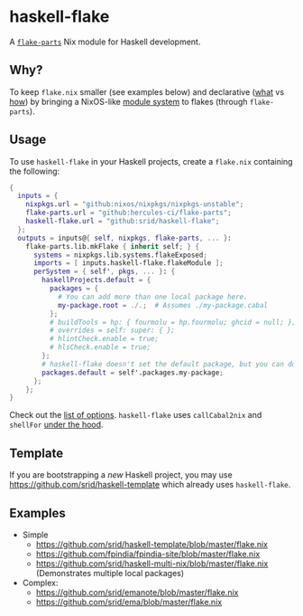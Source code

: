 # haskell-flake

A [`flake-parts`](https://flake.parts/) Nix module for Haskell development.

## Why?

To keep `flake.nix` smaller (see examples below) and declarative ([what](https://github.com/srid/emanote-template/blob/c955a08fa685adb2fb81c4d8cefac6e20f417fee/flake.nix#L19-L26) vs [how](https://github.com/srid/emanote-template/blob/78d64b6e1e3497e3bd97012d8bf6f8bd6ec9cdd3/flake.nix#L19-L57)) by bringing a NixOS-like [module system](https://nixos.org/manual/nixos/stable/index.html#sec-writing-modules) to flakes (through `flake-parts`).

## Usage

To use `haskell-flake` in your Haskell projects, create a `flake.nix` containing the following:

```nix
{
  inputs = {
    nixpkgs.url = "github:nixos/nixpkgs/nixpkgs-unstable";
    flake-parts.url = "github:hercules-ci/flake-parts";
    haskell-flake.url = "github:srid/haskell-flake";
  };
  outputs = inputs@{ self, nixpkgs, flake-parts, ... }:
    flake-parts.lib.mkFlake { inherit self; } {
      systems = nixpkgs.lib.systems.flakeExposed;
      imports = [ inputs.haskell-flake.flakeModule ];
      perSystem = { self', pkgs, ... }: {
        haskellProjects.default = {
          packages = { 
            # You can add more than one local package here.
            my-package.root = ./.;  # Assumes ./my-package.cabal
          };
          # buildTools = hp: { fourmolu = hp.fourmolu; ghcid = null; };
          # overrides = self: super: { };
          # hlintCheck.enable = true;
          # hlsCheck.enable = true;
        };
        # haskell-flake doesn't set the default package, but you can do it here.
        packages.default = self'.packages.my-package;
      };
    };
}
```

Check out the [list of options](https://flake.parts/options/haskell-flake.html). `haskell-flake` uses `callCabal2nix` and `shellFor` [under the hood](https://github.com/srid/haskell-multi-nix/blob/master/flake.nix).

## Template

If you are bootstrapping a *new* Haskell project, you may use https://github.com/srid/haskell-template which already uses `haskell-flake`.

## Examples

- Simple
  - https://github.com/srid/haskell-template/blob/master/flake.nix
  - https://github.com/fpindia/fpindia-site/blob/master/flake.nix
  - https://github.com/srid/haskell-multi-nix/blob/master/flake.nix (Demonstrates multiple local packages)
- Complex: 
  - https://github.com/srid/emanote/blob/master/flake.nix
  - https://github.com/srid/ema/blob/master/flake.nix

